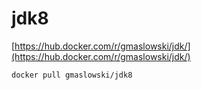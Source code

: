 jdk8
====

[https://hub.docker.com/r/gmaslowski/jdk/](https://hub.docker.com/r/gmaslowski/jdk/)

```
docker pull gmaslowski/jdk8
```


